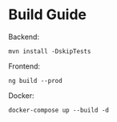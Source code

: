 # Build Guide

Backend:

```
mvn install -DskipTests
```
Frontend:
```
ng build --prod
```

Docker:
```
docker-compose up --build -d
```
